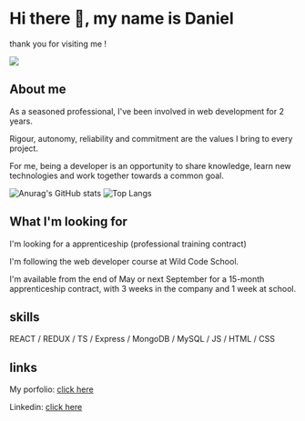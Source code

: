 # Hi there 👋, my name is Daniel

thank you for visiting me !

![](https://media.licdn.com/dms/image/D4E16AQHV_8ixfX5_rQ/profile-displaybackgroundimage-shrink_350_1400/0/1707300163963?e=1715817600&v=beta&t=-Km1l7439LnObBPXbDN9q2LQx90kBJQq0NS8PQh1a5A)

<!--
**danielgonzalez0/danielgonzalez0** is a ✨ _special_ ✨ repository because its `README.md` (this file) appears on your GitHub profile.

Here are some ideas to get you started:

- 🔭 I’m currently working on ...
- 🌱 I’m currently learning ...
- 👯 I’m looking to collaborate on ...
- 🤔 I’m looking for help with ...
- 💬 Ask me about ...
- 📫 How to reach me: ...
- 😄 Pronouns: ...
- ⚡ Fun fact: ...
-->
## About me

As a seasoned professional, I've been involved in web development for 2 years. 

Rigour, autonomy, reliability and commitment are the values I bring to every project. 

For me, being a developer is an opportunity to share knowledge, learn new technologies and work together towards a common goal.

![Anurag's GitHub stats](https://github-readme-stats.vercel.app/api?username=danielgonzalez0&theme=omni&show_icons=true)
![Top Langs](https://github-readme-stats.vercel.app/api/top-langs/?username=danielgonzalez0&theme=omni&layout=compact)

## What I'm looking for

I'm looking for a apprenticeship (professional training contract)

I'm following the web developer course at Wild Code School. 

I'm available from the end of May or next September for a 15-month apprenticeship contract, with 3 weeks in the company and 1 week at school. 

## skills

REACT / REDUX / TS / Express / MongoDB / MySQL / JS / HTML / CSS 

## links

My porfolio: [click here](https://www.gonzalez-daniel.com/)

Linkedin: [click here](https://www.linkedin.com/in/danielgonzalez1980/)


